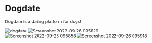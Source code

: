 # Dogdate
Dogdate is a dating platform for dogs!


![dogdate](https://user-images.githubusercontent.com/106178483/192190964-29e192be-c1a9-4872-9251-1e7c9b01e382.png)
![Screenshot 2022-09-26 095829](https://user-images.githubusercontent.com/106178483/192191186-c4cd553e-1ae3-4b9e-859f-ae39012da1da.png)
![Screenshot 2022-09-26 095858](https://user-images.githubusercontent.com/106178483/192191191-c1857d0a-7ac4-4a08-a278-535230e5f54a.png)
![Screenshot 2022-09-26 095918](https://user-images.githubusercontent.com/106178483/192191198-aa066bb0-fc10-443b-893f-7fc325faf2a1.png)
